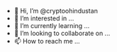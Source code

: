 - 👋 Hi, I’m @cryptoohindustan
- 👀 I’m interested in ...
- 🌱 I’m currently learning ...
- 💞️ I’m looking to collaborate on ...
- 📫 How to reach me ...

<!---
cryptoohindustan/cryptoohindustan is a ✨ special ✨ repository because its `README.md` (this file) appears on your GitHub profile.
You can click the Preview link to take a look at your changes.
--->
